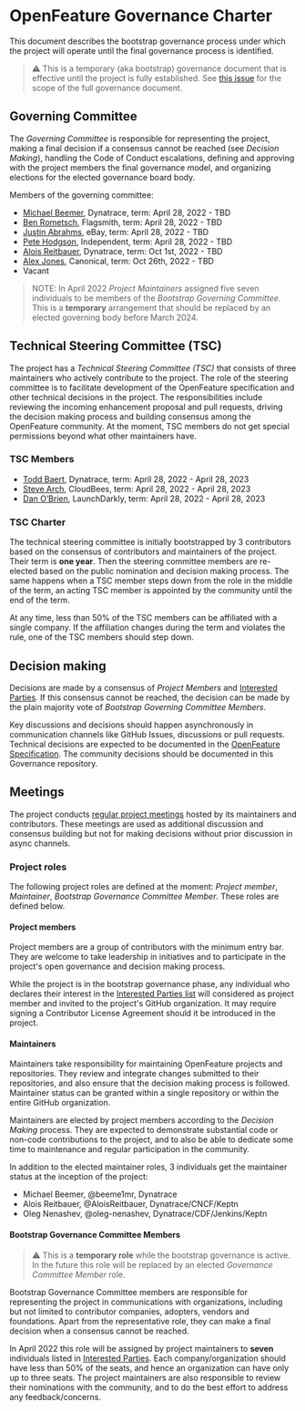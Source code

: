 # OpenFeature Governance Charter

This document describes the bootstrap governance process under which the project will operate
until the final governance process is identified.

> :warning: This is a temporary (aka bootstrap) governance document that
> is effective until the project is fully established.
> See [this issue](https://github.com/open-feature/governance/issues/11) for the scope of the full governance document.

## Governing Committee

The _Governing Committee_ is responsible for
representing the project,
making a final decision if a consensus cannot be reached (see _Decision Making_),
handling the Code of Conduct escalations,
defining and approving with the project members the final governance model,
and organizing elections for the elected governance board body.

Members of the governing committee:

- [Michael Beemer](https://github.com/beeme1mr), Dynatrace, term: April 28, 2022 - TBD
- [Ben Rometsch](https://github.com/dabeeeenster), Flagsmith, term: April 28, 2022 - TBD
- [Justin Abrahms](https://github.com/justinabrahms), eBay, term: April 28, 2022 - TBD
- [Pete Hodgson](https://github.com/moredip), Independent, term: April 28, 2022 - TBD
- [Alois Reitbauer](https://github.com/aloisreitbauer), Dynatrace, term: Oct 1st, 2022 - TBD
- [Alex Jones](https://github.com/AlexsJones), Canonical, term: Oct 26th, 2022 - TBD
- Vacant

> NOTE:
> In April 2022 _Project Maintainers_ assigned five seven individuals to be members of the _Bootstrap Governing Committee_.
> This is a **temporary** arrangement that should be replaced by an elected governing body before March 2024.

## Technical Steering Committee (TSC)

The project has a _Technical Steering Committee (TSC)_
that consists of three maintainers who actively contribute to the project.
The role of the steering committee is to facilitate development of the
OpenFeature specification and other technical decisions in the project.
The responsibilities include reviewing the incoming enhancement proposal and pull requests,
driving the decision making process
and building consensus among the OpenFeature community.
At the moment, TSC members do not get special permissions beyond what other maintainers have.

### TSC Members

- [Todd Baert](https://github.com/toddbaert), Dynatrace, term: April 28, 2022 - April 28, 2023
- [Steve Arch](https://github.com/agentgonzo), CloudBees, term: April 28, 2022 - April 28, 2023
- [Dan O’Brien](https://github.com/InTheCloudDan), LaunchDarkly, term: April 28, 2022 - April 28, 2023

### TSC Charter

The technical steering committee is initially bootstrapped by 3 
contributors based on the consensus of contributors and maintainers of the project.
Their term is **one year**. 
Then the steering committee members are re-elected based on the public nomination and decision making process.
The same happens when a TSC member steps down from the role in the middle of the term,
an acting TSC member is appointed by the community until the end of the term.

At any time, less than 50% of the TSC members can be affiliated with a single company.
If the affiliation changes during the term and violates the rule,
one of the TSC members should step down.

## Decision making

Decisions are made by a consensus of _Project Members_ and [Interested Parties](./interested-parties.md).
If this consensus cannot be reached,
the decision can be made by the plain majority vote of _Bootstrap Governing Committee Members_.

<!-- TODO: List founding members or delegate the decision to CDF TAG App Delivery or another entity -->

Key discussions and decisions should happen asynchronously in communication channels like GitHub Issues, discussions or pull requests.
Technical decisions are expected to be documented in the
[OpenFeature Specification](https://github.com/open-feature/spec).
The community decisions should be documented in this Governance repository.

## Meetings

The project conducts [regular project meetings](https://github.com/open-feature/community#meetings-and-events)
hosted by its maintainers and contributors.
These meetings are used as additional discussion and consensus building
but not for making decisions without prior discussion in async channels.

### Project roles

The following project roles are defined at the moment:
_Project member_,
_Maintainer_,
_Bootstrap Governance Committee Member_.
These roles are defined below.

#### Project members

Project members are a group of contributors with the minimum entry bar.
They are welcome to take leadership in initiatives
and to participate in the project's open governance and decision making process.

While the project is in the bootstrap governance phase,
any individual who declares their interest in the [Interested Parties list](./interested-parties.md) will considered as project member and invited to the project's GitHub organization.
It may require signing a Contributor License Agreement should it be introduced in the project.

#### Maintainers

Maintainers take responsibility for maintaining OpenFeature projects and repositories.
They review and integrate changes submitted to their repositories,
and also ensure that the decision making process is followed.
Maintainer status can be granted within a single repository or within the entire GitHub organization.

Maintainers are elected by project members according to the _Decision Making_ process.
They are expected to demonstrate substantial code or non-code contributions to the project,
and to also be able to dedicate some time to maintenance and regular participation in the community.

In addition to the elected maintainer roles,
3 individuals get the maintainer status at the inception of the project:

- Michael Beemer, @beeme1mr, Dynatrace
- Alois Reitbauer, @AloisReitbauer, Dynatrace/CNCF/Keptn
- Oleg Nenashev, @oleg-nenashev, Dynatrace/CDF/Jenkins/Keptn

#### Bootstrap Governance Committee Members

> :warning: This is a **temporary role** while the bootstrap governance is active.
> In the future this role will be replaced by an elected _Governance Committee Member_ role.

Bootstrap Governance Committee members are responsible for representing the project in communications with organizations,
including but not limited to contributor companies, adopters, vendors and foundations.
Apart from the representative role,
they can make a final decision when a consensus cannot be reached.

In April 2022 this role will be assigned by project maintainers to **seven** individuals listed in [Interested Parties](./interested-parties.md).
Each company/organization should have less than 50% of the seats,
and hence an organization can have only up to three seats.
The project maintainers are also responsible to review their nominations with the community,
and to do the best effort to address any feedback/concerns.
